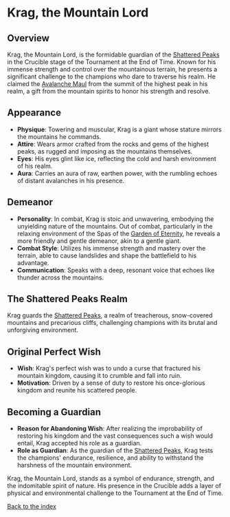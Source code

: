 # Krag, the Mountain Lord

## Overview
Krag, the Mountain Lord, is the formidable guardian of the [Shattered Peaks](/locations.md#3-the-shattered-peaks) in the Crucible stage of the Tournament at the End of Time. Known for his immense strength and control over the mountainous terrain, he presents a significant challenge to the champions who dare to traverse his realm.
He claimed the [Avalanche Maul](/items.md#avalanche-maul) from the summit of the highest peak in his realm, a gift from the mountain spirits to honor his strength and resolve.

## Appearance
- **Physique**: Towering and muscular, Krag is a giant whose stature mirrors the mountains he commands.
- **Attire**: Wears armor crafted from the rocks and gems of the highest peaks, as rugged and imposing as the mountains themselves.
- **Eyes**: His eyes glint like ice, reflecting the cold and harsh environment of his realm.
- **Aura**: Carries an aura of raw, earthen power, with the rumbling echoes of distant avalanches in his presence.

## Demeanor
- **Personality**: In combat, Krag is stoic and unwavering, embodying the unyielding nature of the mountains. Out of combat, particularly in the relaxing environment of the Spas of the [Garden of Eternity](/locations.md#the-garden-of-eternity), he reveals a more friendly and gentle demeanor, akin to a gentle giant.
- **Combat Style**: Utilizes his immense strength and mastery over the terrain, able to cause landslides and shape the battlefield to his advantage.
- **Communication**: Speaks with a deep, resonant voice that echoes like thunder across the mountains.

## The Shattered Peaks Realm
Krag guards the [Shattered Peaks](/locations.md#3-the-shattered-peaks), a realm of treacherous, snow-covered mountains and precarious cliffs, challenging champions with its brutal and unforgiving environment.

## Original Perfect Wish
- **Wish**: Krag's perfect wish was to undo a curse that fractured his mountain kingdom, causing it to crumble and fall into ruin.
- **Motivation**: Driven by a sense of duty to restore his once-glorious kingdom and reunite his scattered people.

## Becoming a Guardian
- **Reason for Abandoning Wish**: After realizing the improbability of restoring his kingdom and the vast consequences such a wish would entail, Krag accepted his role as a guardian.
- **Role as Guardian**: As the guardian of the [Shattered Peaks](/locations.md#3-the-shattered-peaks), Krag tests the champions' endurance, resilience, and ability to withstand the harshness of the mountain environment.

Krag, the Mountain Lord, stands as a symbol of endurance, strength, and the indomitable spirit of nature. His presence in the Crucible adds a layer of physical and environmental challenge to the Tournament at the End of Time.

[Back to the index](/index.md#index)
